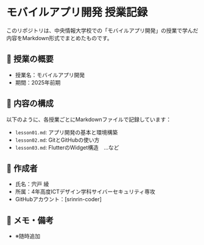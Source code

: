 # モバイルアプリ開発 授業記録

このリポジトリは、中央情報大学校での「モバイルアプリ開発」の授業で学んだ内容をMarkdown形式でまとめたものです。

## 📅 授業の概要

- 授業名：モバイルアプリ開発
- 期間：2025年前期

## 📘 内容の構成

以下のように、各授業ごとにMarkdownファイルで記録しています：

- `lesson01.md`: アプリ開発の基本と環境構築
- `lesson02.md`: GitとGitHubの使い方
- `lesson03.md`: FlutterのWidget構造　...など

## 👤 作成者

- 氏名：宍戸 綾
- 所属：4年高度ICTデザイン学科サイバーセキュリティ専攻
- GitHubアカウント：[srinrin-coder]

## 📝 メモ・備考
- ※随時追加
